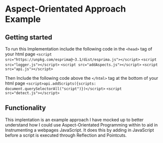 # Aspect-Orientated Approach Example

## Getting started

To run this Implementation include the following code in the `<head>` tag of your html page
    `<script src="https://unpkg.com/esprima@~3.1/dist/esprima.js"></script>`
    `<script src="logger.js"></script>`
    `<script src="addAspects.js"></script>`
    `<script src="api.js"></script>`

Then Include the following code above the `</html>` tag at the bottom of your html page
    `<script>api.addScripts({scripts: document.querySelectorAll("script")})</script>`
    `<script src="detect.js"></script>`

## Functionality

This implentation is an example approach I have mocked up to better understand how I could use Aspect-Orientated Programming within to aid in Instrumenting a webpages JavaScript. It does this by adding in JavaScript before a script is executed through Reflection and Pointcuts.
